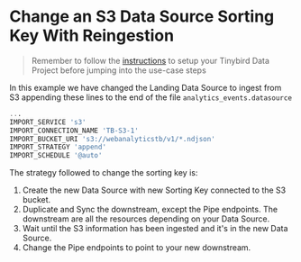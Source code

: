 # Change an S3 Data Source Sorting Key With Reingestion

> Remember to follow the [instructions](../README.md) to setup your Tinybird Data Project before jumping into the use-case steps

In this example we have changed the Landing Data Source to ingest from S3 appending these lines to the end of the file `analytics_events.datasource`

```sql
... 
IMPORT_SERVICE 's3'
IMPORT_CONNECTION_NAME 'TB-S3-1'
IMPORT_BUCKET_URI 's3://webanalyticstb/v1/*.ndjson'
IMPORT_STRATEGY 'append'
IMPORT_SCHEDULE '@auto'
```

The strategy followed to change the sorting key is:
1. Create the new Data Source with new Sorting Key connected to the S3 bucket. 
2. Duplicate and Sync the downstream, except the Pipe endpoints. The downstream are all the resources depending on your Data Source.
3. Wait until the S3 information has been ingested and it's in the new Data Source.
4. Change the Pipe endpoints to point to your new downstream.